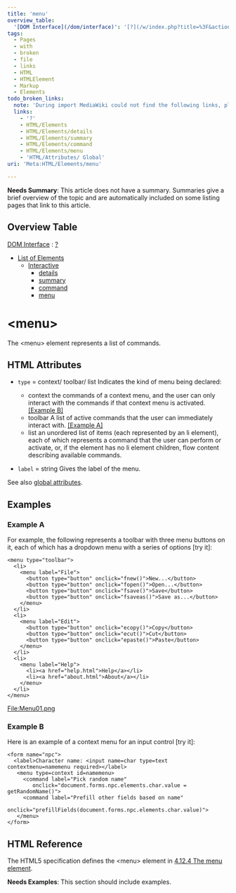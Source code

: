 ```yaml
---
title: 'menu'
overview_table:
  '[DOM Interface](/dom/interface)': '[?](/w/index.php?title=%3F&action=edit&redlink=1)'
tags:
  - Pages
  - with
  - broken
  - file
  - links
  - HTML
  - HTMLElement
  - Markup
  - Elements
todo_broken_links:
  note: 'During import MediaWiki could not find the following links, please fix and adjust this list.'
  links:
    - '?'
    - HTML/Elements
    - HTML/Elements/details
    - HTML/Elements/summary
    - HTML/Elements/command
    - HTML/Elements/menu
    - 'HTML/Attributes/ Global'
uri: 'Meta:HTML/Elements/menu'

---
```

**Needs Summary**: This article does not have a summary. Summaries give a brief overview of the topic and are automatically included on some listing pages that link to this article.

## Overview Table

[DOM Interface](/dom/interface)
:   [?](/w/index.php?title=%3F&action=edit&redlink=1)

-   [List of Elements](/w/index.php?title=HTML/Elements&action=edit&redlink=1)
    -   [Interactive](/w/index.php?title=HTML/Elements&action=edit&redlink=1)
        -   [details](/w/index.php?title=HTML/Elements/details&action=edit&redlink=1)
        -   [summary](/w/index.php?title=HTML/Elements/summary&action=edit&redlink=1)
        -   [command](/w/index.php?title=HTML/Elements/command&action=edit&redlink=1)
        -   [menu](/w/index.php?title=HTML/Elements/menu&action=edit&redlink=1)

# \<menu\>

The \<menu\> element represents a list of commands.

## HTML Attributes

-   `type` = context/ toolbar/ list
    Indicates the kind of menu being declared:
    -   context
        the commands of a context menu, and the user can only interact with the commands if that context menu is activated. [[Example B]](#Example_B)
    -   toolbar
        A list of active commands that the user can immediately interact with. [[Example A]](#Example_A)
    -   list
        an unordered list of items (each represented by an li element), each of which represents a command that the user can perform or activate, or, if the element has no li element children, flow content describing available commands.

-   `label` = string
    Gives the label of the menu.

 See also [global attributes](/w/index.php?title=HTML/Attributes/_Global&action=edit&redlink=1).

## Examples

### Example A

For example, the following represents a toolbar with three menu buttons on it, each of which has a dropdown menu with a series of options [try it]:

    <menu type="toolbar">
      <li>
        <menu label="File">
          <button type="button" onclick="fnew()">New...</button>
          <button type="button" onclick="fopen()">Open...</button>
          <button type="button" onclick="fsave()">Save</button>
          <button type="button" onclick="fsaveas()">Save as...</button>
        </menu>
      </li>
      <li>
        <menu label="Edit">
          <button type="button" onclick="ecopy()">Copy</button>
          <button type="button" onclick="ecut()">Cut</button>
          <button type="button" onclick="epaste()">Paste</button>
        </menu>
      </li>
      <li>
        <menu label="Help">
          <li><a href="help.html">Help</a></li>
          <li><a href="about.html">About</a></li>
        </menu>
      </li>
    </menu>

[File:Menu01.png](/w/index.php?title=Special:Upload&wpDestFile=Menu01.png)

### Example B

Here is an example of a context menu for an input control [try it]:

    <form name="npc">
      <label>Character name: <input name=char type=text contextmenu=namemenu required></label>
       <menu type=context id=namemenu>
         <command label="Pick random name"
            onclick="document.forms.npc.elements.char.value = getRandomName()">
         <command label="Prefill other fields based on name"
            onclick="prefillFields(document.forms.npc.elements.char.value)">
       </menu>
    </form>

## HTML Reference

The HTML5 specification defines the \<menu\> element in [4.12.4 The menu element](http://www.w3.org/TR/html5/interactive-elements.html#the-menu-element).

**Needs Examples**: This section should include examples.

